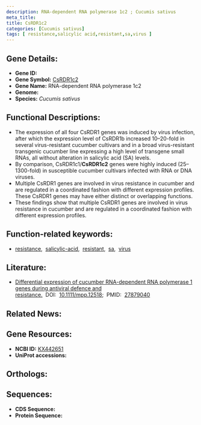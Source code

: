 ```yaml
---
description: RNA-dependent RNA polymerase 1c2 ; Cucumis sativus
meta_title:
title: CsRDR1c2
categories: [Cucumis sativus]
tags: [ resistance,salicylic acid,resistant,sa,virus ]
---
```


## Gene Details:
- **Gene ID:** []()
- **Gene Symbol:** <u>CsRDR1c2</u>
- **Gene Name:** RNA-dependent RNA polymerase 1c2
- **Genome:** []()
- **Species:** *Cucumis sativus*

## Functional Descriptions:
   - The expression of all four CsRDR1 genes was induced by virus infection, after which the expression level of CsRDR1b increased 10–20-fold in several virus-resistant cucumber cultivars and in a broad virus-resistant transgenic cucumber line expressing a high level of transgene small RNAs, all without alteration in salicylic acid (SA) levels.
   - By comparison, CsRDR1c1/**CsRDR1c2** genes were highly induced (25–1300-fold) in susceptible cucumber cultivars infected with RNA or DNA viruses.
   - Multiple CsRDR1 genes are involved in virus resistance in cucumber and are regulated in a coordinated fashion with different expression profiles. These CsRDR1 genes may have either distinct or overlapping functions.
   - These findings show that multiple CsRDR1 genes are involved in virus resistance in cucumber and are regulated in a coordinated fashion with different expression profiles.

## Function-related keywords:
   - [resistance](/tags/resistance/),&nbsp;&nbsp;[salicylic-acid](/tags/salicylic-acid/),&nbsp;&nbsp;[resistant](/tags/resistant/),&nbsp;&nbsp;[sa](/tags/sa/),&nbsp;&nbsp;[virus](/tags/virus/)

## Literature:
   - [Differential expression of cucumber RNA-dependent RNA polymerase 1 genes during antiviral defence and resistance.](https://doi.org/10.1111/mpp.12518)&nbsp;&nbsp;DOI:&nbsp;&nbsp;[10.1111/mpp.12518](https://doi.org/10.1111/mpp.12518);&nbsp;&nbsp;PMID:&nbsp;&nbsp;[27879040](https://pubmed.ncbi.nlm.nih.gov/27879040/)

## Related News:

## Gene Resources:
- **NCBI ID:**  [KX442651](https://www.ncbi.nlm.nih.gov/gene/?term=KX442651)
- **UniProt accessions:**  [](https://www.uniprot.org/uniprotkb//entry)

## Orthologs:

## Sequences:
- **CDS Sequence:**
- **Protein Sequence:**
